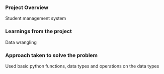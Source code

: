 ### Project Overview

 Student management system 


### Learnings from the project

 Data wrangling


### Approach taken to solve the problem

 Used basic python functions, data types and operations on the data types


